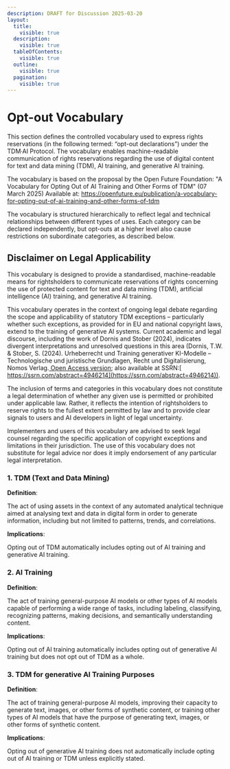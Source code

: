 ```yaml
---
description: DRAFT for Discussion 2025-03-20
layout:
  title:
    visible: true
  description:
    visible: true
  tableOfContents:
    visible: true
  outline:
    visible: true
  pagination:
    visible: true
---
```


# Opt-out Vocabulary

​​This section defines the controlled vocabulary used to express rights reservations (in the following termed: “opt-out declarations”) under the TDM·AI Protocol. The vocabulary enables machine-readable communication of rights reservations regarding the use of digital content for text and data mining (TDM), AI training, and generative AI training.

The vocabulary is based on the proposal by the Open Future Foundation: "A Vocabulary for Opting Out of AI Training and Other Forms of TDM" (07 March 2025) Available at: https://openfuture.eu/publication/a-vocabulary-for-opting-out-of-ai-training-and-other-forms-of-tdm

The vocabulary is structured hierarchically to reflect legal and technical relationships between different types of uses. Each category can be declared independently, but opt-outs at a higher level also cause restrictions on subordinate categories, as described below.

## Disclaimer on Legal Applicability

This vocabulary is designed to provide a standardised, machine-readable means for rightsholders to communicate reservations of rights concerning the use of protected content for text and data mining (TDM), artificial intelligence (AI) training, and generative AI training.

This vocabulary operates in the context of ongoing legal debate regarding the scope and applicability of statutory TDM exceptions – particularly whether such exceptions, as provided for in EU and national copyright laws, extend to the training of generative AI systems. Current academic and legal discourse, including the work of Dornis and Stober (2024), indicates divergent interpretations and unresolved questions in this area (Dornis, T.W. & Stober, S. (2024). Urheberrecht und Training generativer KI-Modelle – Technologische und juristische Grundlagen, Recht und Digitalisierung, Nomos Verlag.[ Open Access version](https://www.nomos-elibrary.de/10.5771/9783748949558/urheberrecht-und-training-generativer-ki-modelle?page=1); also available at SSRN:[ https://ssrn.com/abstract=4946214](https://ssrn.com/abstract=4946214)).

The inclusion of terms and categories in this vocabulary does not constitute a legal determination of whether any given use is permitted or prohibited under applicable law. Rather, it reflects the intention of rightsholders to reserve rights to the fullest extent permitted by law and to provide clear signals to users and AI developers in light of legal uncertainty.

Implementers and users of this vocabulary are advised to seek legal counsel regarding the specific application of copyright exceptions and limitations in their jurisdiction. The use of this vocabulary does not substitute for legal advice nor does it imply endorsement of any particular legal interpretation.

### 1. TDM (Text and Data Mining)&#x20;

**Definition**:&#x20;

The act of using assets in the context of any automated analytical technique aimed at analysing text and data in digital form in order to generate information, including but not limited to patterns, trends, and correlations.

**Implications**:&#x20;

Opting out of TDM automatically includes opting out of AI training and generative AI training.

### 2. AI Training&#x20;

**Definition**:&#x20;

The act of training general-purpose AI models or other types of AI models capable of performing a wide range of tasks, including labeling, classifying, recognizing patterns, making decisions, and semantically understanding content.

**Implications**:&#x20;

Opting out of AI training automatically includes opting out of generative AI training but does not opt out of TDM as a whole.

### 3. TDM for generative AI Training Purposes&#x20;

**Definition**:&#x20;

The act of training general-purpose AI models, improving their capacity to generate text, images, or other forms of synthetic content, or training other types of AI models that have the purpose of generating text, images, or other forms of synthetic content.

**Implications**:&#x20;

Opting out of generative AI training does not automatically include opting out of AI training or TDM unless explicitly stated.
